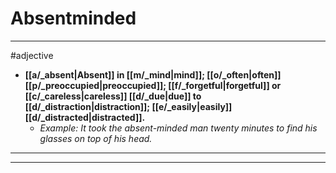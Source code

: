# Absentminded
---
#adjective
- **[[a/_absent|Absent]] in [[m/_mind|mind]]; [[o/_often|often]] [[p/_preoccupied|preoccupied]]; [[f/_forgetful|forgetful]] or [[c/_careless|careless]] [[d/_due|due]] to [[d/_distraction|distraction]]; [[e/_easily|easily]] [[d/_distracted|distracted]].**
	- _Example: It took the absent-minded man twenty minutes to find his glasses on top of his head._
---
---
